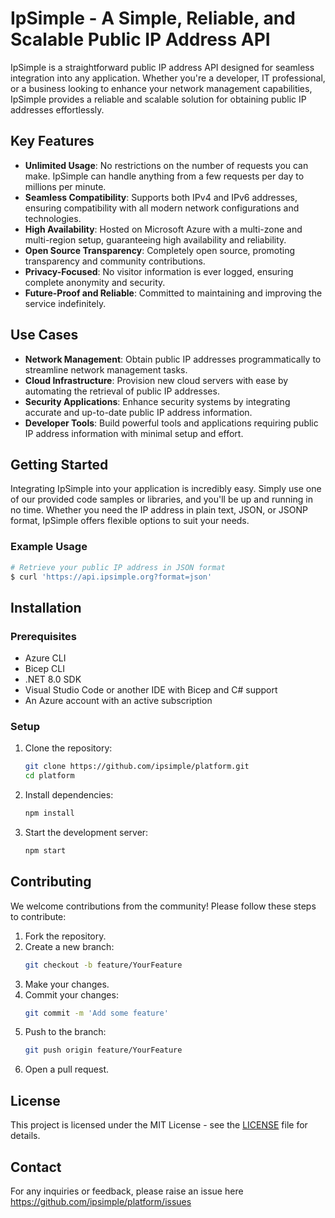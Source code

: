 # IpSimple - A Simple, Reliable, and Scalable Public IP Address API

IpSimple is a straightforward public IP address API designed for seamless integration into any application. Whether you're a developer, IT professional, or a business looking to enhance your network management capabilities, IpSimple provides a reliable and scalable solution for obtaining public IP addresses effortlessly.

## Key Features

- **Unlimited Usage**: No restrictions on the number of requests you can make. IpSimple can handle anything from a few requests per day to millions per minute.
- **Seamless Compatibility**: Supports both IPv4 and IPv6 addresses, ensuring compatibility with all modern network configurations and technologies.
- **High Availability**: Hosted on Microsoft Azure with a multi-zone and multi-region setup, guaranteeing high availability and reliability.
- **Open Source Transparency**: Completely open source, promoting transparency and community contributions.
- **Privacy-Focused**: No visitor information is ever logged, ensuring complete anonymity and security.
- **Future-Proof and Reliable**: Committed to maintaining and improving the service indefinitely.

## Use Cases

- **Network Management**: Obtain public IP addresses programmatically to streamline network management tasks.
- **Cloud Infrastructure**: Provision new cloud servers with ease by automating the retrieval of public IP addresses.
- **Security Applications**: Enhance security systems by integrating accurate and up-to-date public IP address information.
- **Developer Tools**: Build powerful tools and applications requiring public IP address information with minimal setup and effort.

## Getting Started

Integrating IpSimple into your application is incredibly easy. Simply use one of our provided code samples or libraries, and you'll be up and running in no time. Whether you need the IP address in plain text, JSON, or JSONP format, IpSimple offers flexible options to suit your needs.

### Example Usage

```bash
# Retrieve your public IP address in JSON format
$ curl 'https://api.ipsimple.org?format=json'
```

## Installation

### Prerequisites

- Azure CLI
- Bicep CLI
- .NET 8.0 SDK
- Visual Studio Code or another IDE with Bicep and C# support
- An Azure account with an active subscription

### Setup

1. Clone the repository:
    ```bash
    git clone https://github.com/ipsimple/platform.git
    cd platform
    ```

2. Install dependencies:
    ```bash
    npm install
    ```

3. Start the development server:
    ```bash
    npm start
    ```

## Contributing

We welcome contributions from the community! Please follow these steps to contribute:

1. Fork the repository.
2. Create a new branch:
    ```bash
    git checkout -b feature/YourFeature
    ```
3. Make your changes.
4. Commit your changes:
    ```bash
    git commit -m 'Add some feature'
    ```
5. Push to the branch:
    ```bash
    git push origin feature/YourFeature
    ```
6. Open a pull request.

## License

This project is licensed under the MIT License - see the [LICENSE](LICENSE) file for details.

## Contact

For any inquiries or feedback, please raise an issue here https://github.com/ipsimple/platform/issues
